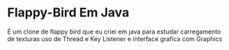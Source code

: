 # Flappy-Bird Em Java
É um clone de flappy bird que eu criei em java para estudar carregamento de texturas uso de Thread e Key Listener e interface grafica com Graphics
